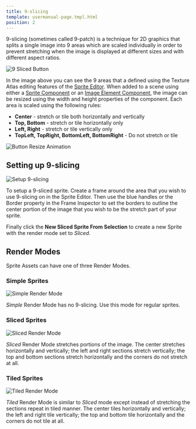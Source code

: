 ```yaml
---
title: 9-slicing
template: usermanual-page.tmpl.html
position: 2
---
```


9-slicing (sometimes called 9-patch) is a technique for 2D graphics that splits a single image into 9 areas which are scaled individually in order to prevent stretching when the image is displayed at different sizes and with different aspect ratios.

![9 Sliced Button][1]

In the image above you can see the 9 areas that a defined using the Texture Atlas editing features of the [Sprite Editor][2]. When added to a scene using either a [Sprite Component][3] or an [Image Element Component][4], the image can be resized using the width and height properties of the component. Each area is scaled using the following rules:

* **Center** - stretch or tile both horizontally and vertically
* **Top, Bottom** - stretch or tile horizontally only
* **Left, Right** - stretch or tile vertically only
* **TopLeft, TopRight, BottomLeft, BottomRight** - Do not stretch or tile

![Button Resize Animation][5]

## Setting up 9-slicing

![Setup 9-slicing][6]

To setup a 9-sliced sprite. Create a frame around the area that you wish to use 9-slicing on in the Sprite Editor. Then use the blue handles or the Border property in the Frame Inspector to set the borders to outline the center portion of the image that you wish to be the stretch part of your sprite.

Finally click the **New Sliced Sprite From Selection** to create a new Sprite with the render mode set to *Sliced*.

## Render Modes

Sprite Assets can have one of three Render Modes.

### Simple Sprites

![Simple Render Mode][7]

*Simple* Render Mode has no 9-slicing. Use this mode for regular sprites.

### Sliced Sprites

![Sliced Render Mode][8]

*Sliced* Render Mode stretches portions of the image. The center stretches horizontally and vertically; the left and right sections stretch vertically; the top and bottom sections stretch horizontally and the corners do not stretch at all.

### Tiled Sprites

![Tiled Render Mode][9]

*Tiled* Render Mode is similar to *Sliced* mode except instead of stretching the sections repeat in tiled manner. The center tiles horizontally and vertically; the left and right tile vertically; the top and bottom tile horizontally and the corners do not tile at all.

[1]: /images/user-manual/2D/9-slicing/9-sliced-labelled.jpg
[2]: /user-manual/2D/sprite-editor
[3]: /user-manual/packs/components/sprite
[4]: /user-manual/packs/components/element
[5]: /images/user-manual/2D/9-slicing/button-resize.gif
[6]: /images/user-manual/2D/9-slicing/9-slice-setup.jpg
[7]: /images/user-manual/2D/9-slicing/simple-resize.gif
[8]: /images/user-manual/2D/9-slicing/sliced-resize.gif
[9]: /images/user-manual/2D/9-slicing/tiled-resize.gif
